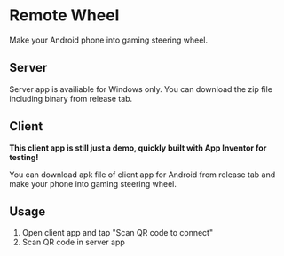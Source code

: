 # Remote Wheel
Make your Android phone into gaming steering wheel.

## Server
Server app is availiable for Windows only. You can download the zip file including binary from release tab.

## Client
**This client app is still just a demo, quickly built with App Inventor for testing!**

You can download apk file of client app for Android from release tab and make your phone into gaming steering wheel.

## Usage
1. Open client app and tap "Scan QR code to connect"
2. Scan QR code in server app